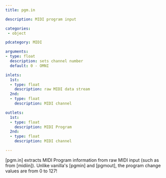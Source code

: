 ```yaml
---
title: pgm.in

description: MIDI program input

categories:
 - object

pdcategory: MIDI

arguments:
- type: float
  description: sets channel number
  default: 0 - OMNI

inlets:
  1st:
  - type: float
    description: raw MIDI data stream
  2nd:
  - type: float
    description: MIDI channel

outlets:
  1st:
  - type: float
    description: MIDI Program
  2nd:
  - type: float
    description: MIDI channel

---
```


[pgm.in] extracts MIDI Program information from raw MIDI input (such as from [midiin]). Unlike vanilla's [pgmin] and [pgmout], the program change values are from 0 to 127!

